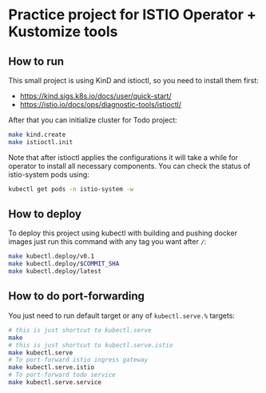 # Practice project for ISTIO Operator + Kustomize tools

## How to run

This small project is using KinD and istioctl, so you need to install them first:

- https://kind.sigs.k8s.io/docs/user/quick-start/
- https://istio.io/docs/ops/diagnostic-tools/istioctl/

After that you can initialize cluster for Todo project:
```bash
make kind.create
make istioctl.init
```

Note that after istioctl applies the configurations it will take a while
for operator to install all necessary components. You can check the status
of istio-system pods using:

```bash
kubectl get pods -n istio-system -w
```

## How to deploy

To deploy this project using kubectl with building and pushing docker images 
just run this command with any tag you want after `/`:
```bash
make kubectl.deploy/v0.1
make kubectl.deploy/$COMMIT_SHA
make kubectl.deploy/latest
```

## How to do port-forwarding

You just need to run default target or any of `kubectl.serve.%` targets:
```bash
# this is just shortcut to kubectl.serve
make
# this is just shortcut to kubectl.serve.istio
make kubectl.serve
# To port-forward istio ingress gateway
make kubectl.serve.istio 
# To port-forward todo service
make kubectl.serve.service
```